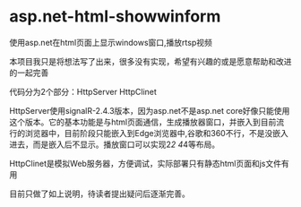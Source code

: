 # asp.net-html-showwinform
使用asp.net在html页面上显示windows窗口,播放rtsp视频

本项目我只是将想法写了出来，很多没有实现，希望有兴趣的或是愿意帮助和改进的一起完善

代码分为2个部分：HttpServer HttpClinet

HttpServer使用signalR-2.4.3版本，因为asp.net不是asp.net core好像只能使用这个版本。它的基本功能是与html页面通信，生成播放器窗口，并嵌入到目前流行的浏览器中，目前阶段只能嵌入到Edge浏览器中,谷歌和360不行，不是没嵌入进去，而是嵌入后不显示。播放窗口可以实现2*2 4*4等布局。

HttpClinet是模拟Web服务器，方便调试，实际部署只有静态html页面和js文件有用

目前只做了如上说明，待读者提出疑问后逐渐完善。

